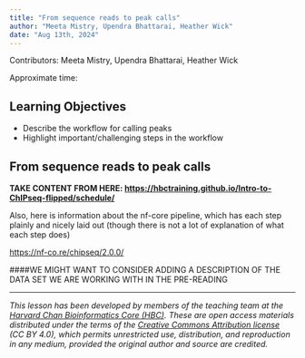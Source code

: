 ```yaml
---
title: "From sequence reads to peak calls"
author: "Meeta Mistry, Upendra Bhattarai, Heather Wick"
date: "Aug 13th, 2024"
---
```


Contributors: Meeta Mistry, Upendra Bhattarai, Heather Wick

Approximate time: 

## Learning Objectives

* Describe the workflow for calling peaks
* Highlight important/challenging steps in the workflow



## From sequence reads to peak calls

**TAKE CONTENT FROM HERE: https://hbctraining.github.io/Intro-to-ChIPseq-flipped/schedule/**

Also, here is information about the nf-core pipeline, which has each step plainly and nicely laid out (though there is not a lot of explanation of what each step does)

https://nf-co.re/chipseq/2.0.0/

####WE MIGHT WANT TO CONSIDER ADDING A DESCRIPTION OF THE DATA SET WE ARE WORKING WITH IN THE PRE-READING

***

*This lesson has been developed by members of the teaching team at the [Harvard Chan Bioinformatics Core (HBC)](http://bioinformatics.sph.harvard.edu/). These are open access materials distributed under the terms of the [Creative Commons Attribution license](https://creativecommons.org/licenses/by/4.0/) (CC BY 4.0), which permits unrestricted use, distribution, and reproduction in any medium, provided the original author and source are credited.*

